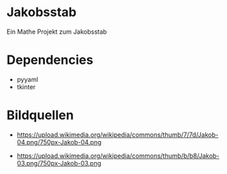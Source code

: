 # Jakobsstab
Ein Mathe Projekt zum Jakobsstab

# Dependencies
- pyyaml
- tkinter

# Bildquellen
- https://upload.wikimedia.org/wikipedia/commons/thumb/7/7d/Jakob-04.png/750px-Jakob-04.png

- https://upload.wikimedia.org/wikipedia/commons/thumb/b/b8/Jakob-03.png/750px-Jakob-03.png

